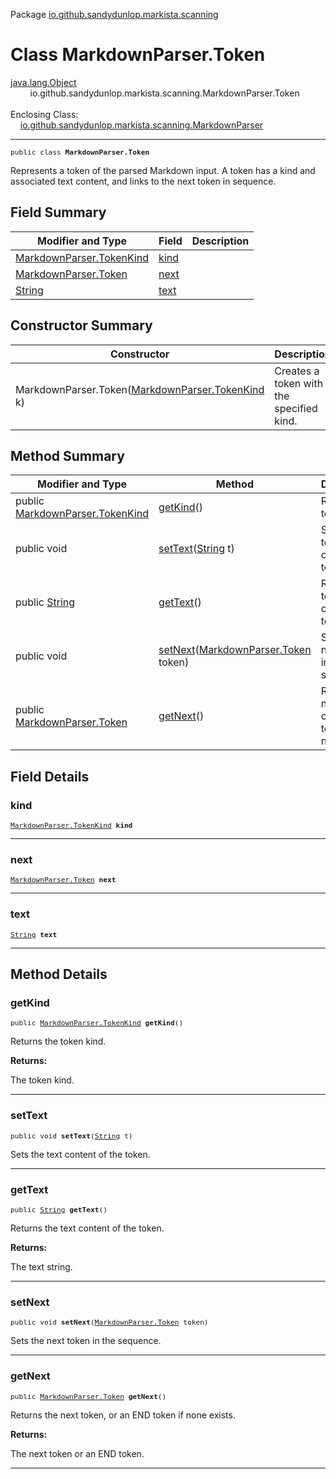 Package [io.github.sandydunlop.markista.scanning](index.md)

# Class MarkdownParser.Token
[java.lang.Object](https://docs.oracle.com/en/java/javase/24/docs/api/java.base/java/lang/Object.html)<br/>
        io.github.sandydunlop.markista.scanning.MarkdownParser.Token<br/>
<br/>
Enclosing Class:<br/>
    [io.github.sandydunlop.markista.scanning.MarkdownParser](MarkdownParser.md)


----

<span style="font-family: monospace; font-size: 80%;">public class __MarkdownParser.Token__</span>

Represents a token of the parsed Markdown input.
A token has a kind and associated text content, and links to the next token in sequence.


## Field Summary

| Modifier and Type                                                                            | Field         | Description |
|----------------------------------------------------------------------------------------------|---------------|-------------|
| [MarkdownParser.TokenKind](MarkdownParser.TokenKind.md)                                      | [kind](#kind) |             |
| [MarkdownParser.Token](MarkdownParser.Token.md)                                              | [next](#next) |             |
| [String](https://docs.oracle.com/en/java/javase/24/docs/api/java.base/java/lang/String.html) | [text](#text) |             |



## Constructor Summary

| Constructor                                                                     | Description                              |
|---------------------------------------------------------------------------------|------------------------------------------|
| MarkdownParser.Token([MarkdownParser.TokenKind](MarkdownParser.TokenKind.md) k) | Creates a token with the specified kind. |



## Method Summary

| Modifier and Type                                                                                   | Method                                                                                                              | Description                                             |
|-----------------------------------------------------------------------------------------------------|---------------------------------------------------------------------------------------------------------------------|---------------------------------------------------------|
| public [MarkdownParser.TokenKind](MarkdownParser.TokenKind.md)                                      | [getKind](#getkind)()                                                                                               | Returns the token kind.                                 |
| public void                                                                                         | [setText](#settext)([String](https://docs.oracle.com/en/java/javase/24/docs/api/java.base/java/lang/String.html) t) | Sets the text content of the token.                     |
| public [String](https://docs.oracle.com/en/java/javase/24/docs/api/java.base/java/lang/String.html) | [getText](#gettext)()                                                                                               | Returns the text content of the token.                  |
| public void                                                                                         | [setNext](#setnext)([MarkdownParser.Token](MarkdownParser.Token.md) token)                                          | Sets the next token in the sequence.                    |
| public [MarkdownParser.Token](MarkdownParser.Token.md)                                              | [getNext](#getnext)()                                                                                               | Returns the next token, or an END token if none exists. |



## Field Details

### kind

<span style="font-family: monospace; font-size: 80%;">[MarkdownParser.TokenKind](MarkdownParser.TokenKind.md) __kind__</span>




---

### next

<span style="font-family: monospace; font-size: 80%;">[MarkdownParser.Token](MarkdownParser.Token.md) __next__</span>




---

### text

<span style="font-family: monospace; font-size: 80%;">[String](https://docs.oracle.com/en/java/javase/24/docs/api/java.base/java/lang/String.html) __text__</span>




---


## Method Details

### getKind

<span style="font-family: monospace; font-size: 80%;">public [MarkdownParser.TokenKind](MarkdownParser.TokenKind.md) __getKind__()</span>

Returns the token kind.

**Returns:**

The token kind.


---

### setText

<span style="font-family: monospace; font-size: 80%;">public void __setText__([String](https://docs.oracle.com/en/java/javase/24/docs/api/java.base/java/lang/String.html) t)</span>

Sets the text content of the token.


---

### getText

<span style="font-family: monospace; font-size: 80%;">public [String](https://docs.oracle.com/en/java/javase/24/docs/api/java.base/java/lang/String.html) __getText__()</span>

Returns the text content of the token.

**Returns:**

The text string.


---

### setNext

<span style="font-family: monospace; font-size: 80%;">public void __setNext__([MarkdownParser.Token](MarkdownParser.Token.md) token)</span>

Sets the next token in the sequence.


---

### getNext

<span style="font-family: monospace; font-size: 80%;">public [MarkdownParser.Token](MarkdownParser.Token.md) __getNext__()</span>

Returns the next token, or an END token if none exists.

**Returns:**

The next token or an END token.


---

